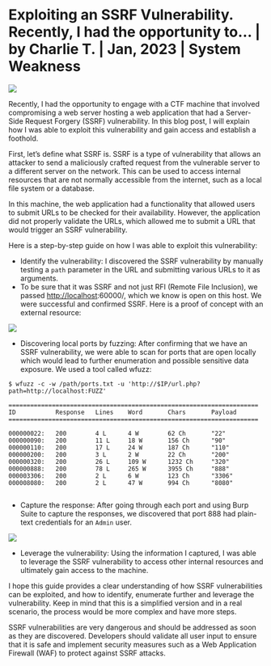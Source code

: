 # Exploiting an SSRF Vulnerability. Recently, I had the opportunity to… | by Charlie T. | Jan, 2023 | System Weakness
![](https://miro.medium.com/max/1400/1*IoE53Y7K3cixZdhmikH7hA.png)

Recently, I had the opportunity to engage with a CTF machine that involved compromising a web server hosting a web application that had a Server-Side Request Forgery (SSRF) vulnerability. In this blog post, I will explain how I was able to exploit this vulnerability and gain access and establish a foothold.

First, let’s define what SSRF is. SSRF is a type of vulnerability that allows an attacker to send a maliciously crafted request from the vulnerable server to a different server on the network. This can be used to access internal resources that are not normally accessible from the internet, such as a local file system or a database.

In this machine, the web application had a functionality that allowed users to submit URLs to be checked for their availability. However, the application did not properly validate the URLs, which allowed me to submit a URL that would trigger an SSRF vulnerability.

Here is a step-by-step guide on how I was able to exploit this vulnerability:

*   Identify the vulnerability: I discovered the SSRF vulnerability by manually testing a `path` parameter in the URL and submitting various URLs to it as arguments.
*   To be sure that it was SSRF and not just RFI (Remote File Inclusion), we passed [http://localhost](http://localhost/):60000/, which we know is open on this host. We were successful and confirmed SSRF. Here is a proof of concept with an external resource:

![](https://miro.medium.com/max/1400/1*pCp6_e1d5gDTyQ9SEWXtog.png)

*   Discovering local ports by fuzzing: After confirming that we have an SSRF vulnerability, we were able to scan for ports that are open locally which would lead to further enumeration and possible sensitive data exposure. We used a tool called wfuzz:

```
$ wfuzz -c -w /path/ports.txt -u 'http://$IP/url.php?path=http://localhost:FUZZ'

=====================================================================  
ID           Response   Lines    Word       Chars       Payload  
=====================================================================

000000022:   200        4 L      4 W        62 Ch       "22"  
000000090:   200        11 L     18 W       156 Ch      "90"  
000000110:   200        17 L     24 W       187 Ch      "110"  
000000200:   200        3 L      2 W        22 Ch       "200"  
000000320:   200        26 L     109 W      1232 Ch     "320"  
000000888:   200        78 L     265 W      3955 Ch     "888"  
000003306:   200        2 L      6 W        123 Ch      "3306"  
000008080:   200        2 L      47 W       994 Ch      "8080"


```

*   Capture the response: After going through each port and using Burp Suite to capture the responses, we discovered that port 888 had plain-text credentials for an `Admin` user.

![](https://miro.medium.com/max/1400/1*5UmHp9rSF6rdD3fuZDayKA.png)

*   Leverage the vulnerability: Using the information I captured, I was able to leverage the SSRF vulnerability to access other internal resources and ultimately gain access to the machine.

I hope this guide provides a clear understanding of how SSRF vulnerabilities can be exploited, and how to identify, enumerate further and leverage the vulnerability. Keep in mind that this is a simplified version and in a real scenario, the process would be more complex and have more steps.

SSRF vulnerabilities are very dangerous and should be addressed as soon as they are discovered. Developers should validate all user input to ensure that it is safe and implement security measures such as a Web Application Firewall (WAF) to protect against SSRF attacks.